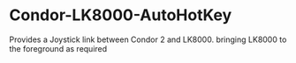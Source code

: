 # Condor-LK8000-AutoHotKey
Provides a Joystick link between Condor 2 and LK8000. bringing LK8000 to the foreground as required
